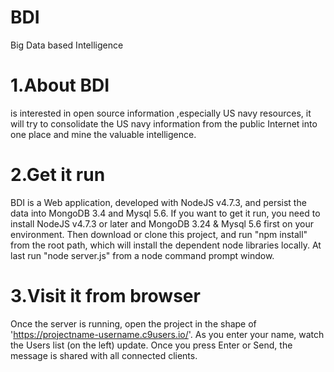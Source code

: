 # BDI

Big Data based Intelligence

# 1.About BDI

is interested in open source information ,especially US navy resources, it will try to consolidate the US navy information from the public Internet into one place and mine the valuable intelligence.

# 2.Get it run

BDI is a Web application, developed with NodeJS v4.7.3, and persist the data into MongoDB 3.4 and Mysql 5.6. If you want to get it run, you need to install NodeJS v4.7.3 or later and MongoDB 3.24 & Mysql 5.6 first on your environment. Then download or clone this project, and run "npm install" from the root path, which will install the dependent node libraries locally. At last run "node server.js" from a node command prompt window.

# 3.Visit it from browser

Once the server is running, open the project in the shape of 'https://projectname-username.c9users.io/'. As you enter your name, watch the Users list (on the left) update. Once you press Enter or Send, the message is shared with all connected clients.
